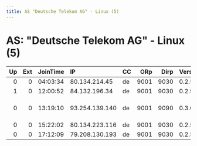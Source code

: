```yaml
---
title: AS "Deutsche Telekom AG" - Linux (5)
---
```


# AS: "Deutsche Telekom AG" - Linux (5)

|   Up |   Ext | JoinTime   | IP             | CC   |   ORp |   Dirp | Version   | Contact                         | Nickname    |   eFamMembers |
|-----:|------:|:-----------|:---------------|:-----|------:|-------:|:----------|:--------------------------------|:------------|--------------:|
|    0 |     0 | 04:03:34   | 80.134.214.45  | de   |  9001 |   9030 | 0.2.5.14  | None                            | teknorian   |             1 |
|    1 |     0 | 12:00:52   | 84.132.196.34  | de   |  9001 |   9030 | 0.2.9.11  | None                            | Unnamed     |             1 |
|    0 |     0 | 13:19:10   | 93.254.139.140 | de   |  9001 |   9090 | 0.3.0.7   | xenoid &lt;info@xenoid.de&gt; - | xenoidRelay |             1 |
|    0 |     0 | 15:22:02   | 80.134.223.116 | de   |  9001 |   9030 | 0.2.5.14  | None                            | teknorion   |             1 |
|    0 |     0 | 17:12:09   | 79.208.130.193 | de   |  9001 |   9030 | 0.2.5.14  | None                            | SeireRelay  |             1 |
